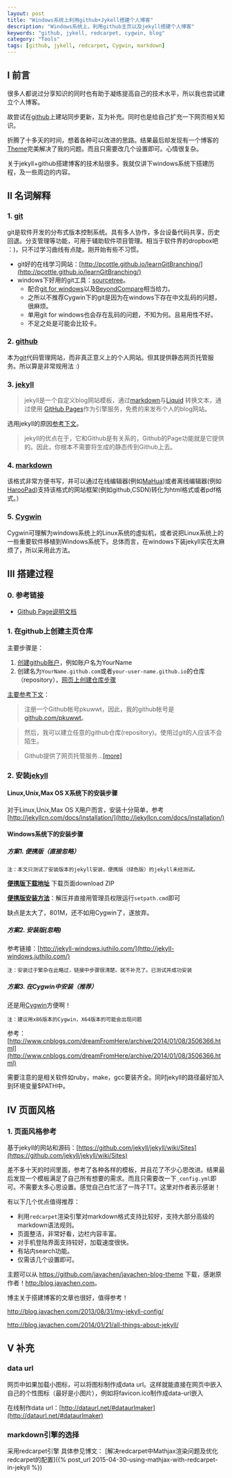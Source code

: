 ```yaml
---
layout: post
title: "Windows系统上利用github+Jykell搭建个人博客"
description: "Windows系统上，利用github主页以及jekyll搭建个人博客"
keywords: "github, jykell, redcarpet, cygwin, blog"
category: "Tools"
tags: [github, jykell, redcarpet, Cygwin, markdown]
---
```


## I 前言
很多人都说过分享知识的同时也有助于凝练提高自己的技术水平，所以我也尝试建立个人博客。

故尝试在[github](https://github.com/)上建站同步更新，互为补充。同时也是给自己扩充一下网页相关知识。

折腾了十多天的时间，想着各种可以改进的思路。结果最后却发现有一个博客的[Theme](https://github.com/javachen/javachen-blog-theme)完美解决了我的问题。而且只需要改几个设置即可。心情很复杂。

关于jekyll+github搭建博客的技术贴很多。我就仅讲下windows系统下搭建历程，及一些周边的内容。

## II 名词解释

### 1. [git](http://www.git-scm.com/)
git是软件开发的分布式版本控制系统。具有多人协作，多台设备代码共享，历史回退。分支管理等功能，可用于辅助软件项目管理。相当于软件界的dropbox吧 ：)，只不过学习曲线有点陡。刚开始有些不习惯。

* git好的在线学习网站：[http://pcottle.github.io/learnGitBranching/](http://pcottle.github.io/learnGitBranching/)
* windows下好用的git工具：[sourcetree](http://www.sourcetreeapp.com/)。
    * 配合[git for windows](http://msysgit.github.io/)以及[BeyondCompare](http://www.scootersoftware.com/)相当给力。
    * 之所以不推荐Cygwin下的git是因为在windows下存在中文乱码的问题，很麻烦。
    * 单用git for windows也会存在乱码的问题，不知为何。且易用性不好。
    * 不足之处是可能会比较卡。

### 2. [github](https://github.com/)

本为[git](http://git-scm.com/)代码管理网站，而非真正意义上的个人网站。但其提供静态网页托管服务。所以算是非常规用法 :)

### 3. [jekyll](http://jekyllcn.com/)

>jekyll是一个自定义blog网站模板，通过[markdown](http://wowubuntu.com/markdown/)与[Liquid](https://docs.shopify.com/themes/liquid-documentation/basics) 转换文本，通过使用 [GitHub Pages](https://pages.github.com/)作为引擎服务，免费的来发布个人的blog网站。

选用jekyll的原因[参考下文](http://www.pkuwwt.tk/linux/2013-11-29-build-a-github-website/)。

>jekyll的优点在于，它和Github是有关系的，Github的Page功能就是它提供的。因此，你根本不需要将生成的静态传到Github上去。

### 4. [markdown](http://wowubuntu.com/markdown/)

该格式非常方便书写，并可以通过在线编辑器(例如[MaHua](http://mahua.jser.me/))或者离线编辑器(例如[HarooPad](http://pad.haroopress.com/user.html#download))支持该格式的网站框架(例如github,CSDN)转化为html格式或者pdf格式。）


### 5. [Cygwin](https://cygwin.com/)
Cygwin可理解为windows系统上的Linux系统的虚拟机，或者说把Linux系统上的一些重要软件移植到Windows系统下。总体而言，在windows下装jekyll实在太麻烦了，所以采用此方法。


## III 搭建过程

### 0. 参考链接

- [Github Page说明文档](https://pages.github.com/)

### 1. 在github上创建主页仓库
主要步骤是：

1. [创建github账户](https://github.com/join)，例如账户名为YourName
2. 创建名为`YourName.github.com`或者`your-user-name.github.io`的仓库（repository），[网页上创建仓库步骤](https://help.github.com/articles/create-a-repo/)

[主要参考下文](http://www.pkuwwt.tk/linux/2013-11-29-build-a-github-website/)：

>注册一个Github帐号pkuwwt，因此，我的github帐号是
[github.com/pkuwwt](https://github.com/pkuwwt)。

>然后，我可以建立任意的github仓库(repository)。使用过git的人应该不会陌生。

>Github提供了网页托管服务...[[more]](http://www.pkuwwt.tk/linux/2013-11-29-build-a-github-website/)

### 2. 安装[jekyll](http://jekyllcn.com/)
#### Linux,Unix,Max OS X系统下的安装步骤
对于Linux,Unix,Max OS X用户而言，安装十分简单，参考[http://jekyllcn.com/docs/installation/](http://jekyllcn.com/docs/installation/)

#### Windows系统下的安装步骤
##### 方案1. 便携版（直接忽略）

`注：本文只测试了安装版本的jekyll安装，便携版（绿色版）的jekyll未经测试。`

**[便携版下载地址](https://github.com/madhur/PortableJekyll)**
下载页面download ZIP

**[便携版安装方法](https://github.com/madhur/PortableJekyll/wiki)**：解压并直接用管理员权限运行`setpath.cmd`即可

缺点是太大了，801M，还不如用Cygwin了，遂放弃。

##### 方案2. 安装版(忽略)
参考链接：[http://jekyll-windows.juthilo.com/](http://jekyll-windows.juthilo.com/)

`注：安装过于繁杂在此略过，链接中步骤很清楚。就不补充了。已测试并成功安装`

##### 方案3. 在Cygwin中安装（推荐）
还是用[Cygwin](https://cygwin.com/)方便啊！

`注：建议用x86版本的Cygwin，X64版本的可能会出现问题`

参考：[http://www.cnblogs.com/dreamFromHere/archive/2014/01/08/3506366.html](http://www.cnblogs.com/dreamFromHere/archive/2014/01/08/3506366.html)

需要注意的是相关软件如ruby，make，gcc要装齐全。同时jekyll的路径最好加入到环境变量$PATH中。

## IV 页面风格

### 1. 页面风格参考

基于jekyll的网站和源码：[https://github.com/jekyll/jekyll/wiki/Sites](https://github.com/jekyll/jekyll/wiki/Sites)


差不多十天的时间里面，参考了各种各样的模板，并且花了不少心思改进。结果最后发现一个模板满足了自己所有想要的需求。而且只需要改一下`_config.yml`即可。不需要太多心思设置。感觉自己白忙活了一阵子TT。这里对作者表示感谢！

有以下几个优点值得推荐：

* 利用`redcarpet`渲染引擎对markdown格式支持比较好，支持大部分高级的markdown语法规则。
* 页面整洁，非常好看，边栏内容丰富。
* 对手机登陆界面支持较好，加载速度很快。
* 有站内search功能。
* 仅需该几个设置即可。

主题可以从 <https://github.com/javachen/javachen-blog-theme> 下载，感谢原作者！[http:/blog.javachen.com](http://blog.javachen.com)。

博主关于搭建博客的文章也很好，值得参考！

<http://blog.javachen.com/2013/08/31/my-jekyll-config/>

<http://blog.javachen.com/2014/01/21/all-things-about-jekyll/>

## V 补充

### data url

网页中如果加载小图标，可以将图标制作成data url。这样就能直接在网页中嵌入自己的个性图标（最好是小图片），例如将favicon.ico制作成data-url嵌入

在线制作data url：[http://dataurl.net/#dataurlmaker](http://dataurl.net/#dataurlmaker)

### markdown引擎的选择

采用redcarpet引擎
具体参见博文： [解决redcarpet中Mathjax渲染问题及优化redcarpet的配置]({% post_url 2015-04-30-using-mathjax-with-redcarpet-in-jekyll %})
